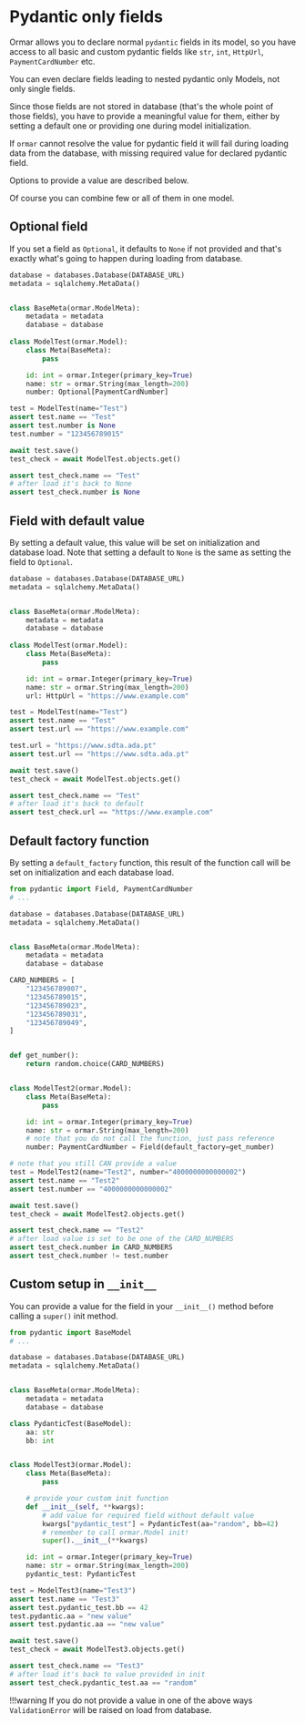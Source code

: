 # Pydantic only fields

Ormar allows you to declare normal `pydantic` fields in its model, so you have access to
all basic and custom pydantic fields like `str`, `int`, `HttpUrl`, `PaymentCardNumber` etc.

You can even declare fields leading to nested pydantic only Models, not only single fields.

Since those fields are not stored in database (that's the whole point of those fields),
you have to provide a meaningful value for them, either by setting a default one or 
providing one during model initialization.

If `ormar` cannot resolve the value for pydantic field it will fail during loading data from the database,
with missing required value for declared pydantic field.

Options to provide a value are described below.

Of course you can combine few or all of them in one model.

## Optional field

If you set a field as `Optional`, it defaults to `None` if not provided and that's 
exactly what's going to happen during loading from database.

```python
database = databases.Database(DATABASE_URL)
metadata = sqlalchemy.MetaData()


class BaseMeta(ormar.ModelMeta):
    metadata = metadata
    database = database
    
class ModelTest(ormar.Model):
    class Meta(BaseMeta):
        pass

    id: int = ormar.Integer(primary_key=True)
    name: str = ormar.String(max_length=200)
    number: Optional[PaymentCardNumber]

test = ModelTest(name="Test")
assert test.name == "Test"
assert test.number is None
test.number = "123456789015"

await test.save()
test_check = await ModelTest.objects.get()

assert test_check.name == "Test"
# after load it's back to None
assert test_check.number is None
```

## Field with default value

By setting a default value, this value will be set on initialization and database load. 
Note that setting a default to `None` is the same as setting the field to `Optional`.

```python
database = databases.Database(DATABASE_URL)
metadata = sqlalchemy.MetaData()


class BaseMeta(ormar.ModelMeta):
    metadata = metadata
    database = database
    
class ModelTest(ormar.Model):
    class Meta(BaseMeta):
        pass

    id: int = ormar.Integer(primary_key=True)
    name: str = ormar.String(max_length=200)
    url: HttpUrl = "https://www.example.com"

test = ModelTest(name="Test")
assert test.name == "Test"
assert test.url == "https://www.example.com"

test.url = "https://www.sdta.ada.pt"
assert test.url == "https://www.sdta.ada.pt"

await test.save()
test_check = await ModelTest.objects.get()

assert test_check.name == "Test"
# after load it's back to default
assert test_check.url == "https://www.example.com"
```

## Default factory function

By setting a `default_factory` function, this result of the function call will be set 
on initialization and each database load.

```python
from pydantic import Field, PaymentCardNumber
# ...

database = databases.Database(DATABASE_URL)
metadata = sqlalchemy.MetaData()


class BaseMeta(ormar.ModelMeta):
    metadata = metadata
    database = database

CARD_NUMBERS = [
    "123456789007",
    "123456789015",
    "123456789023",
    "123456789031",
    "123456789049",
]


def get_number():
    return random.choice(CARD_NUMBERS)


class ModelTest2(ormar.Model):
    class Meta(BaseMeta):
        pass

    id: int = ormar.Integer(primary_key=True)
    name: str = ormar.String(max_length=200)
    # note that you do not call the function, just pass reference
    number: PaymentCardNumber = Field(default_factory=get_number)

# note that you still CAN provide a value 
test = ModelTest2(name="Test2", number="4000000000000002")
assert test.name == "Test2"
assert test.number == "4000000000000002"

await test.save()
test_check = await ModelTest2.objects.get()

assert test_check.name == "Test2"
# after load value is set to be one of the CARD_NUMBERS
assert test_check.number in CARD_NUMBERS
assert test_check.number != test.number
```

## Custom setup in `__init__`

You can provide a value for the field in your `__init__()` method before calling a `super()` init method.

```python
from pydantic import BaseModel
# ...

database = databases.Database(DATABASE_URL)
metadata = sqlalchemy.MetaData()


class BaseMeta(ormar.ModelMeta):
    metadata = metadata
    database = database

class PydanticTest(BaseModel):
    aa: str
    bb: int


class ModelTest3(ormar.Model):
    class Meta(BaseMeta):
        pass

    # provide your custom init function
    def __init__(self, **kwargs):
        # add value for required field without default value
        kwargs["pydantic_test"] = PydanticTest(aa="random", bb=42)
        # remember to call ormar.Model init!
        super().__init__(**kwargs)

    id: int = ormar.Integer(primary_key=True)
    name: str = ormar.String(max_length=200)
    pydantic_test: PydanticTest

test = ModelTest3(name="Test3")
assert test.name == "Test3"
assert test.pydantic_test.bb == 42
test.pydantic.aa = "new value"
assert test.pydantic.aa == "new value"

await test.save()
test_check = await ModelTest3.objects.get()

assert test_check.name == "Test3"
# after load it's back to value provided in init
assert test_check.pydantic_test.aa == "random"
```

!!!warning
        If you do not provide a value in one of the above ways `ValidationError` will be raised on load from database.